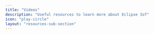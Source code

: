 ```yaml
---
title: "Videos"
description: "Useful resources to learn more about Eclipse IoT"
icon: "play-circle"
layout: "resources-sub-section"
---
```


